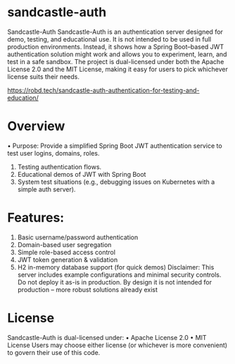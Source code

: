# sandcastle-auth
Sandcastle-Auth
Sandcastle-Auth is an authentication server designed for demo, testing, and educational use. It is not intended to be used in full production environments. Instead, it shows how a Spring Boot–based JWT authentication solution might work and allows you to experiment, learn, and test in a safe sandbox. The project is dual-licensed under both the Apache License 2.0 and the MIT License, making it easy for users to pick whichever license suits their needs.

https://robd.tech/sandcastle-auth-authentication-for-testing-and-education/

# Overview
   • Purpose: Provide a simplified Spring Boot JWT authentication service to test user logins, domains, roles.
   1. Testing authentication flows.
   2. Educational demos of JWT with Spring Boot
   3. System test situations (e.g., debugging issues on Kubernetes with a simple auth server).


# Features:
   1. Basic username/password authentication
   2. Domain-based user segregation
   3. Simple role-based access control
   4. JWT token generation & validation
   5. H2 in-memory database support (for quick demos)
   Disclaimer: This server includes example configurations and minimal security controls. Do not deploy it as-is in production. By design it is not intended for production – more robust solutions already exist

# License
   Sandcastle-Auth is dual-licensed under:
   • Apache License 2.0
   • MIT License
   Users may choose either license (or whichever is more convenient) to govern their use of this code.

